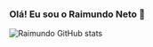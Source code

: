 ### Olá! Eu sou o Raimundo Neto 🙂

![Raimundo GitHub stats](https://github-readme-stats.vercel.app/api?username=RaimundoNCN_icons=true&theme=radical)
